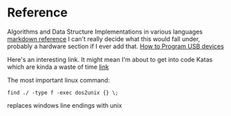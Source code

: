 # Reference
Algorithms and Data Structure Implementations in various languages
[markdown reference](https://github.com/adam-p/markdown-here/wiki/Markdown-Cheatsheet)
I can't really decide what this would fall under, probably a hardware section if I ever add that.
[How to Program USB devices](http://electronicdesign.com/boards/how-create-and-program-usb-devices#1)

Here's an interesting link. It might mean I'm about to get into code Katas which are kinda a waste of time [link](https://adriann.github.io/programming_problems.html)

The most important linux command:
```
find ./ -type f -exec dos2unix {} \;
```
replaces windows line endings with unix
